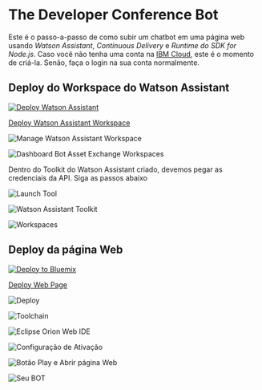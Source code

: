 # The Developer Conference Bot

Este é o passo-a-passo de como subir um chatbot em uma página web usando *Watson Assistant*, *Continuous Delivery* e *Runtime do SDK for Node.js*. Caso você não tenha uma conta na [IBM Cloud](https://bluemix.net), este é o momento de criá-la. Senão, faça o login na sua conta normalmente.

## Deploy do Workspace do Watson Assistant

[![Deploy Watson Assistant](https://bluemix.net/deploy/button.png)](https://console.bluemix.net/devops/setup/deploy?repository=https://github.com/victorshinya/chatbot-deployer&chatbotName=Chatbot&chatbotWorkspaceURL=https://github.com/victorshinya/chatbot-deployer/raw/master/data/workspace.json)

[Deploy Watson Assistant Workspace](https://github.com/ibm-code-br/tdc-bot/raw/master/print/tutorial-chatbot-01.png)

![Manage Watson Assistant Workspace](https://github.com/ibm-code-br/tdc-bot/raw/master/print/tutorial-chatbot-02.png)

![Dashboard Bot Asset Exchange Workspaces](https://github.com/ibm-code-br/tdc-bot/raw/master/print/tutorial-chatbot-03.png)

Dentro do Toolkit do Watson Assistant criado, devemos pegar as credenciais da API. Siga as passos abaixo

![Launch Tool](https://github.com/ibm-code-br/tdc-bot/raw/master/print/tutorial-chatbot-04.png)

![Watson Assistant Toolkit](https://github.com/ibm-code-br/tdc-bot/raw/master/print/tutorial-chatbot-05.png)

![Workspaces](https://github.com/ibm-code-br/tdc-bot/raw/master/print/tutorial-chatbot-06.png) 

## Deploy da página Web

[![Deploy to Bluemix](https://bluemix.net/deploy/button.png)](https://bluemix.net/deploy?repository=https://github.com/victorshinya/pizza)

[Deploy Web Page](https://github.com/ibm-code-br/tdc-bot/raw/master/print/tutorial-chatbot-07.png)

![Deploy](https://github.com/ibm-code-br/tdc-bot/raw/master/print/tutorial-chatbot-08.png)

![Toolchain](https://github.com/ibm-code-br/tdc-bot/raw/master/print/tutorial-chatbot-09.png)

![Eclipse Orion Web IDE](https://github.com/ibm-code-br/tdc-bot/raw/master/print/tutorial-chatbot-10.png)

![Configuração de Ativação](https://github.com/ibm-code-br/tdc-bot/raw/master/print/tutorial-chatbot-11.png)

![Botão Play e Abrir página Web](https://github.com/ibm-code-br/tdc-bot/raw/master/print/tutorial-chatbot-12.png)

![Seu BOT](https://github.com/ibm-code-br/tdc-bot/raw/master/print/tutorial-chatbot-13.png) 
